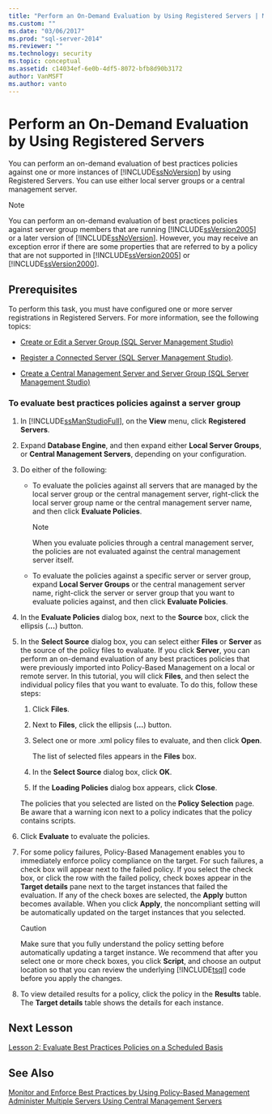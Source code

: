```yaml
---
title: "Perform an On-Demand Evaluation by Using Registered Servers | Microsoft Docs"
ms.custom: ""
ms.date: "03/06/2017"
ms.prod: "sql-server-2014"
ms.reviewer: ""
ms.technology: security
ms.topic: conceptual
ms.assetid: c14034ef-6e0b-4df5-8072-bfb8d90b3172
author: VanMSFT
ms.author: vanto
---
```

# Perform an On-Demand Evaluation by Using Registered Servers

  You can perform an on-demand evaluation of best practices policies against one or more instances of [!INCLUDE[ssNoVersion](../includes/ssnoversion-md.md)] by using Registered Servers. You can use either local server groups or a central management server.  
  
> [!NOTE]  
>  You can perform an on-demand evaluation of best practices policies against server group members that are running [!INCLUDE[ssVersion2005](../includes/ssversion2005-md.md)] or a later version of [!INCLUDE[ssNoVersion](../includes/ssnoversion-md.md)]. However, you may receive an exception error if there are some properties that are referred to by a policy that are not supported in [!INCLUDE[ssVersion2005](../includes/ssversion2005-md.md)] or [!INCLUDE[ssVersion2000](../includes/ssversion2000-md.md)].  
  
## Prerequisites  
 To perform this task, you must have configured one or more server registrations in Registered Servers. For more information, see the following topics:  
  
-   [Create or Edit a Server Group &#40;SQL Server Management Studio&#41;](../ssms/register-servers/create-or-edit-a-server-group-sql-server-management-studio.md)  
  
-   [Register a Connected Server &#40;SQL Server Management Studio&#41;](../ssms/register-servers/register-a-connected-server-sql-server-management-studio.md).  
  
-   [Create a Central Management Server and Server Group &#40;SQL Server Management Studio&#41;](../ssms/register-servers/create-a-central-management-server-and-server-group.md)  
  
### To evaluate best practices policies against a server group  
  
1.  In [!INCLUDE[ssManStudioFull](../includes/ssmanstudiofull-md.md)], on the **View** menu, click **Registered Servers**.  
  
2.  Expand **Database Engine**, and then expand either **Local Server Groups**, or **Central Management Servers**, depending on your configuration.  
  
3.  Do either of the following:  
  
    -   To evaluate the policies against all servers that are managed by the local server group or the central management server, right-click the local server group name or the central management server name, and then click **Evaluate Policies**.  
  
        > [!NOTE]  
        >  When you evaluate policies through a central management server, the policies are not evaluated against the central management server itself.  
  
    -   To evaluate the policies against a specific server or server group, expand **Local Server Groups** or the central management server name, right-click the server or server group that you want to evaluate policies against, and then click **Evaluate Policies**.  
  
4.  In the **Evaluate Policies** dialog box, next to the **Source** box, click the ellipsis (**...**) button.  
  
5.  In the **Select Source** dialog box, you can select either **Files** or **Server** as the source of the policy files to evaluate. If you click **Server**, you can perform an on-demand evaluation of any best practices policies that were previously imported into Policy-Based Management on a local or remote server. In this tutorial, you will click **Files**, and then select the individual policy files that you want to evaluate. To do this, follow these steps:  
  
    1.  Click **Files**.  
  
    2.  Next to **Files**, click the ellipsis (**...**) button.  
  
    3.  Select one or more .xml policy files to evaluate, and then click **Open**.  
  
         The list of selected files appears in the **Files** box.  
  
    4.  In the **Select Source** dialog box, click **OK**.  
  
    5.  If the **Loading Policies** dialog box appears, click **Close**.  
  
     The policies that you selected are listed on the **Policy Selection** page. Be aware that a warning icon next to a policy indicates that the policy contains scripts.  
  
6.  Click **Evaluate** to evaluate the policies.  
  
7.  For some policy failures, Policy-Based Management enables you to immediately enforce policy compliance on the target. For such failures, a check box will appear next to the failed policy. If you select the check box, or click the row with the failed policy, check boxes appear in the **Target details** pane next to the target instances that failed the evaluation. If any of the check boxes are selected, the **Apply** button becomes available. When you click **Apply**, the noncompliant setting will be automatically updated on the target instances that you selected.  
  
    > [!CAUTION]  
    >  Make sure that you fully understand the policy setting before automatically updating a target instance. We recommend that after you select one or more check boxes, you click **Script**, and choose an output location so that you can review the underlying [!INCLUDE[tsql](../includes/tsql-md.md)] code before you apply the changes.  
  
8.  To view detailed results for a policy, click the policy in the **Results** table. The **Target details** table shows the details for each instance.  
  
## Next Lesson  
 [Lesson 2: Evaluate Best Practices Policies on a Scheduled Basis](../../2014/tutorials/lesson-2-evaluate-best-practices-policies-on-a-scheduled-basis.md)  
  
## See Also  
 [Monitor and Enforce Best Practices by Using Policy-Based Management](../relational-databases/policy-based-management/monitor-and-enforce-best-practices-by-using-policy-based-management.md)   
 [Administer Multiple Servers Using Central Management Servers](../relational-databases/administer-multiple-servers-using-central-management-servers.md)  
  
  
